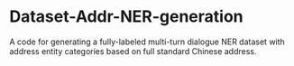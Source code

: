 # Dataset-Addr-NER-generation
A code for generating a fully-labeled multi-turn dialogue NER dataset with address entity categories based on full standard Chinese address.
